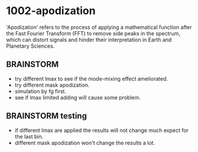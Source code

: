 # 1002-apodization

'Apodization' refers to the process of applying a mathematical function after the Fast Fourier Transform (FFT) to remove side peaks in the spectrum, which can distort signals and hinder their interpretation in Earth and Planetary Sciences.

## BRAINSTORM

* try different lmax to see if the mode-mixing effect ameliorated.
* try different mask apodization.
* simulation by fg first.
* see if lmax limited adding will cause some problem.

## BRAINSTORM testing

* if different lmax are applied the results will not change much expect for the last bin.
* different mask apodization won't change the results a lot.
